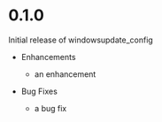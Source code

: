 # 0.1.0

Initial release of windowsupdate_config

* Enhancements
  * an enhancement

* Bug Fixes
  * a bug fix
